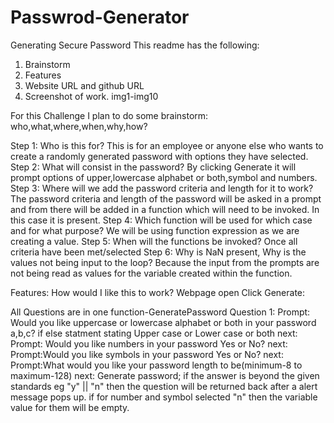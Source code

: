 # Passwrod-Generator
Generating Secure Password
This readme has the following:
1. Brainstorm
2. Features
3. Website URL and github URL
4. Screenshot of work. img1-img10


For this Challenge I plan to do some brainstorm:
who,what,where,when,why,how?

Step 1:
Who is this for?
This is for an employee or anyone else who wants to create a randomly generated password with options they have selected. 
Step 2:
What will consist in the password?
By clicking Generate it will prompt options of upper,lowercase alphabet or both,symbol and numbers.
Step 3:
Where will we add the password criteria and length for it to work?
The password criteria and length of the password will be asked in a prompt and from there will be added in a function which will need to be invoked. In this case it is present.
Step 4:
Which function will be used for which case and for what purpose?
We will be using function expression as we are creating a value.
Step 5:
When will the functions be invoked?
Once all criteria have been met/selected
Step 6:
Why is NaN present, Why is the values not being input to the loop?
Because the input from the prompts are not being read as values for the variable created within the function.



Features:
How would I like this to work?
Webpage open
Click Generate:

All Questions are in one function-GeneratePassword
Question 1:
Prompt: Would you like uppercase or lowercase alphabet or both in your password a,b,c?
if else statment stating Upper case or Lower case or both
next:
Prompt: Would you like numbers in your password Yes or No?
next:
Prompt:Would you like symbols in your password Yes or No?
next:
Prompt:What would you like your password length to be(minimum-8 to maximum-128)
next:
Generate password;
if the answer is beyond the given standards eg "y" || "n" then the question will be returned back after a alert message pops up.
if for number and symbol selected "n" then the variable value for them will be empty.
